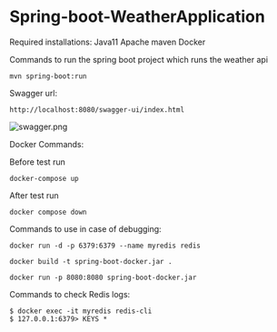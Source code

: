 # Spring-boot-WeatherApplication

Required installations:
Java11
Apache maven
Docker

Commands to run the spring boot project which runs the weather api

```mvn spring-boot:run```

Swagger url:

```http://localhost:8080/swagger-ui/index.html```

![swagger.png](src%2Ftest%2Fresources%2Fswagger.png)

Docker Commands:

Before test run

```docker-compose up```

After test run

```docker compose down```

Commands to use in case of debugging:

```docker run -d -p 6379:6379 --name myredis redis```

```docker build -t spring-boot-docker.jar .```

```docker run -p 8080:8080 spring-boot-docker.jar```

Commands to check Redis logs:

```
$ docker exec -it myredis redis-cli
$ 127.0.0.1:6379> KEYS *
```
